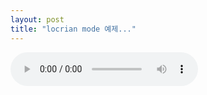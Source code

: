 ```yaml
---
layout: post
title: "locrian mode 예제..."
---
```


<audio src="/assets/images/73cf98c5d6960f9026e99294f75446f7.mp3" controls preload></audio>


